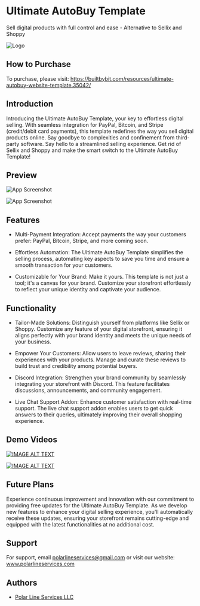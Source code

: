 

# Ultimate AutoBuy Template

Sell digital products with full control and ease - Alternative to Sellix and Shoppy

![Logo](https://i.postimg.cc/sfPzhpsf/Blue-Modern-Eye-Catching-Vlog-You-Tube-Thumbnail.png)

## How to Purchase

To purchase, please visit:
https://builtbybit.com/resources/ultimate-autobuy-website-template.35042/
## Introduction

Introducing the Ultimate AutoBuy Template, your key to effortless digital selling. With seamless integration for PayPal, Bitcoin, and Stripe (credit/debit card payments), this template redefines the way you sell digital products online. Say goodbye to complexities and confinement from third-party software. Say hello to a streamlined selling experience. Get rid of Sellix and Shoppy and make the smart switch to the Ultimate AutoBuy Template!
## Preview

![App Screenshot](https://i.postimg.cc/HkvdLdHQ/Screenshot-2023-11-11-at-9-18-29-PM.png)


![App Screenshot](https://i.postimg.cc/Pr6BWycH/Screenshot-2023-11-12-at-11-54-26-PM.png)


## Features

- Multi-Payment Integration: Accept payments the way your customers prefer: PayPal, Bitcoin, Stripe, and more coming soon.

- Effortless Automation: The Ultimate AutoBuy Template simplifies the selling process, automating key aspects to save you time and ensure a smooth transaction for your customers.

- Customizable for Your Brand: Make it yours. This template is not just a tool; it's a canvas for your brand. Customize your storefront effortlessly to reflect your unique identity and captivate your audience.


## Functionality

- Tailor-Made Solutions: Distinguish yourself from platforms like Sellix or Shoppy. Customize any feature of your digital storefront, ensuring it aligns perfectly with your brand identity and meets the unique needs of your business.

- Empower Your Customers: Allow users to leave reviews, sharing their experiences with your products. Manage and curate these reviews to build trust and credibility among potential buyers.

- Discord Integration: Strengthen your brand community by seamlessly integrating your storefront with Discord. This feature facilitates discussions, announcements, and community engagement.

- Live Chat Support Addon: Enhance customer satisfaction with real-time support. The live chat support addon enables users to get quick answers to their queries, ultimately improving their overall shopping experience.
## Demo Videos

[![IMAGE ALT TEXT](https://i.postimg.cc/15L83GHm/Screenshot-2023-11-19-at-11-15-59-AM.png)](http://www.youtube.com/watch?v=uQnf8RTOJJo "Demo Video 1")

[![IMAGE ALT TEXT](https://i.postimg.cc/FRsRBD9Z/Screenshot-2023-11-19-at-11-16-12-AM.png)](http://www.youtube.com/watch?v=EONhQg3UYwg "Demo Video 2")
## Future Plans

Experience continuous improvement and innovation with our commitment to providing free updates for the Ultimate AutoBuy Template. As we develop new features to enhance your digital selling experience, you'll automatically receive these updates, ensuring your storefront remains cutting-edge and equipped with the latest functionalities at no additional cost.
## Support

For support, email polarlineservices@gmail.com or visit our website: www.polarlineservices.com


## Authors

- [Polar Line Services LLC](https://www.polarlineservices.com)

